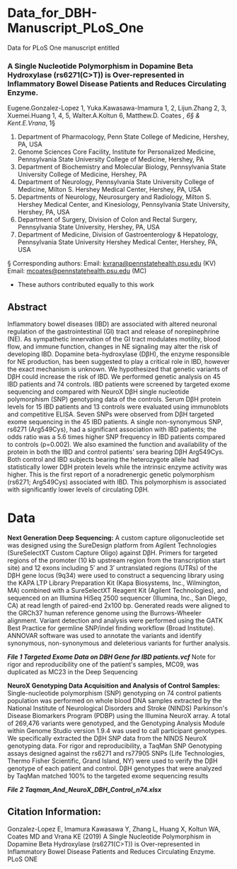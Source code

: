 # Data_for_DBH-Manuscript_PLoS_One
Data for PLoS One manuscript entitled

### A Single Nucleotide Polymorphism in Dopamine Beta Hydroxylase (rs6271(C>T)) is Over-represented in Inflammatory Bowel Disease Patients and Reduces Circulating Enzyme.

Eugene.Gonzalez-Lopez 1, Yuka.Kawasawa-Imamura 1, 2, Lijun.Zhang 2, 3, Xuemei.Huang 1, 4, 5, Walter.A.Koltun 6, Matthew.D. Coates *, 6§ & Kent.E.Vrana*, 1§

1.	Department of Pharmacology, Penn State College of Medicine, Hershey, PA, USA
2.	Genome Sciences Core Facility, Institute for Personalized Medicine, Pennsylvania State University College of Medicine, Hershey, PA
3.	Department of Biochemistry and Molecular Biology, Pennsylvania State University College of Medicine, Hershey, PA
4.	Department of Neurology, Pennsylvania State University College of Medicine, Milton S. Hershey Medical Center, Hershey, PA, USA
5.	Departments of Neurology, Neurosurgery and Radiology, Milton S. Hershey Medical Center, and Kinesiology, Pennsylvania State University, Hershey, PA, USA
6.	Department of Surgery, Division of Colon and Rectal Surgery, Pennsylvania State University, Hershey, PA, USA
7.	Department of Medicine, Division of Gastroenterology & Hepatology, Pennsylvania State University Hershey Medical Center, Hershey, PA, USA

§ Corresponding authors:
Email: kvrana@pennstatehealth.psu.edu (KV)
Email: mcoates@pennstatehealth.psu.edu (MC)
* These authors contributed equally to this work

## Abstract
Inflammatory bowel diseases (IBD) are associated with altered neuronal regulation of the gastrointestinal (GI) tract and release of norepinephrine (NE). As sympathetic innervation of the GI tract modulates motility, blood flow, and immune function, changes in NE signaling may alter the risk of developing IBD. Dopamine beta-hydroxylase (DβH), the enzyme responsible for NE production, has been suggested to play a critical role in IBD, however the exact mechanism is unknown. We hypothesized that genetic variants of DβH could increase the risk of IBD. We performed genetic analysis on 45 IBD patients and 74 controls. IBD patients were screened by targeted exome sequencing and compared with NeuroX DβH single nucleotide polymorphism (SNP) genotyping data of the controls. Serum DβH protein levels for 15 IBD patients and 13 controls were evaluated using immunoblots and competitive ELISA. Seven SNPs were observed from DβH targeted exome sequencing in the 45 IBD patients. A single non-synonymous SNP, rs6271 (Arg549Cys), had a significant association with IBD patients; the odds ratio was a 5.6 times higher SNP frequency in IBD patients compared to controls (p=0.002). We also examined the function and availability of the protein in both the IBD and control patients’ sera bearing DβH Arg549Cys. Both control and IBD subjects bearing the heterozygote allele had statistically lower DβH protein levels while the intrinsic enzyme activity was higher. This is the first report of a noradrenergic genetic polymorphism (rs6271; Arg549Cys) associated with IBD. This polymorphism is associated with significantly lower levels of circulating DβH.

# Data 

**Next Generation Deep Sequencing:** A custom capture oligonucleotide set was designed using the SureDesign platform from Agilent Technologies (SureSelectXT Custom Capture Oligo) against DβH.  Primers for targeted regions of the promoter (10 kb upstream region from the transcription start site) and 12 exons including 5′ and 3′ untranslated regions (UTRs) of the DβH gene locus (9q34) were used to construct a sequencing library using the KAPA LTP Library Preparation Kit (Kapa Biosystems, Inc., Wilmington, MA) combined with a SureSelectXT Reagent Kit (Agilent Technologies), and sequenced on an Illumina HiSeq 2500 sequencer (Illumina, Inc., San Diego, CA) at read length of paired-end 2x100 bp.  Generated reads were aligned to the GRCh37 human reference genome using the Burrows-Wheeler alignment. Variant detection and analysis were performed using the GATK Best Practice for germline SNP/indel finding workflow (Broad Institute). ANNOVAR software was used to annotate the variants and identify synonymous, non-synonymous and deleterious variants for further analysis. 

***File 1 Targeted Exome Data on DBH Gene for IBD patients.vcf***
Note for rigor and reproducibility one of the patient's samples, MC09, was duplicated as MC23 in the Deep Sequencing

**NeuroX Genotyping Data Acquisition and Analysis of Control Samples:** Single-nucleotide polymorphism (SNP) genotyping on 74 control patients population was performed on whole blood DNA samples extracted by the National Institute of Neurological Disorders and Stroke (NINDS) Parkinson's Disease Biomarkers Program (PDBP) using the Illumina NeuroX array. A total of 269,476 variants were genotyped, and the Genotyping Analysis Module within Genome Studio version 1.9.4 was used to call participant genotypes. We specifically extracted the DβH SNP data from the NINDS NeuroX genotyping data. For rigor and reproducibility, a TaqMan SNP Genotyping assays designed against the rs6271 and rs77905 SNPs (Life Technologies, Thermo Fisher Scientific, Grand Island, NY) were used to verify the DβH genotype of each patient and control. DβH genotypes that were analyzed by TaqMan matched 100% to the targeted exome sequencing results

***File 2 Taqman_And_NeuroX_DBH_Control_n74.xlsx***

## Citation Information: 
Gonzalez-Lopez E, Imamura Kawasawa Y, Zhang L,  Huang X, Koltun WA, Coates MD and  Vrana KE (2019) A Single Nucleotide Polymorphism in Dopamine Beta Hydroxylase (rs6271(C>T)) is Over-represented in Inflammatory Bowel Disease Patients and Reduces Circulating Enzyme. PLoS ONE
